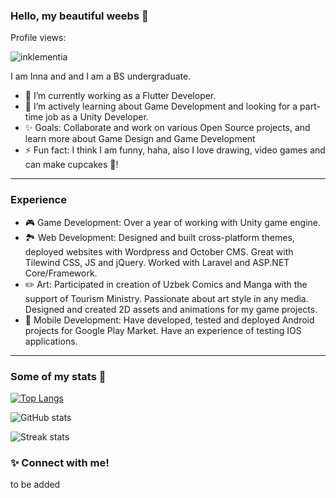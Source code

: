 ### Hello, my beautiful weebs 👋
Profile views: <p align="left"> <img src="https://komarev.com/ghpvc/?username=inklementia&label=Profile%20views&color=0e75b6&style=flat" alt="inklementia" /> </p>
I am Inna and and I am a BS undergraduate.

<!--
**Inklementia/Inklementia** is a ✨ _special_ ✨ repository because its `README.md` (this file) appears on your GitHub profile.

Here are some ideas to get you started:

- 🔭 I’m currently working on ...
- 🌱 I’m currently learning ...
- 👯 I’m looking to collaborate on ...
- 🤔 I’m looking for help with ...
- 💬 Ask me about ...
- 📫 How to reach me: ...
- 😄 Pronouns: ...
- ⚡ Fun fact: ...
-->
- 🔭 I’m currently working as a Flutter Developer.
- 🌱 I’m actively learning about Game Development and looking for a part-time job as a Unity Developer.
- ✨ Goals: Collaborate and work on various Open Source projects, and learn more about Game Design and Game Development
- ⚡ Fun fact: I think I am funny, haha, also I love drawing, video games and can make cupcakes 🧁!

 ***
 ### Experience 
 - 🎮 Game Development: Over a year of working with Unity game engine.
 - 🏞️ Web Development: Designed and built cross-platform themes, deployed websites with Wordpress and October CMS. Great with Tilewind CSS, JS and jQuery. Worked with Laravel and ASP.NET Core/Framework. 
 - ✏️ Art: Participated in creation of Uzbek Comics and Manga with the support of Tourism Ministry. Passionate about art style in any media. Designed and created 2D assets and animations for my game projects. 
 - 📱 Mobile Development: Have developed, tested and deployed Android projects for Google Play Market. Have an experience of testing IOS applications. 
 
 ***
 ### Some of my stats 🎯
[![Top Langs](https://github-readme-stats.vercel.app/api/top-langs/?username=inklementia&layout=compact&theme=vue)](https://github.com/anuraghazra/github-readme-stats)

![GitHub stats](https://github-readme-stats.vercel.app/api?username=inklementia&show_icons=true&count_private=true&theme=vue)

![Streak stats](https://github-readme-streak-stats.herokuapp.com/?user=inklementia&theme=vue)

 ### ✨ Connect with me!
to be added
